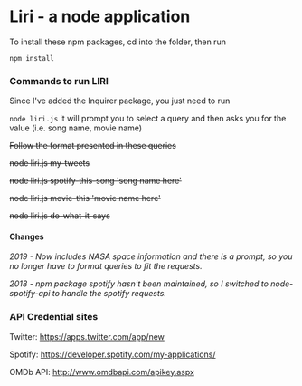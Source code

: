 # Liri - a node application

To install these npm packages, cd into the folder, then run 

```
npm install 
```

### Commands to run LIRI

Since I've added the Inquirer package, you just need to run 

```node liri.js``` it will prompt you to select a query and then asks you for the value (i.e. song name, movie name)

~~Follow the format presented in these queries~~

~~node liri.js my-tweets~~

~~node liri.js spotify-this-song 'song name here'~~

~~node liri.js movie-this 'movie name here'~~

~~node liri.js do-what-it-says~~


#### Changes
*2019 - Now includes NASA space information and there is a prompt, so you no longer have to format queries to fit the requests.*

*2018 - npm package spotify hasn't been maintained, so I switched to node-spotify-api to handle the spotify requests.*

### API Credential sites

Twitter: https://apps.twitter.com/app/new

Spotify: https://developer.spotify.com/my-applications/

OMDb API: http://www.omdbapi.com/apikey.aspx
